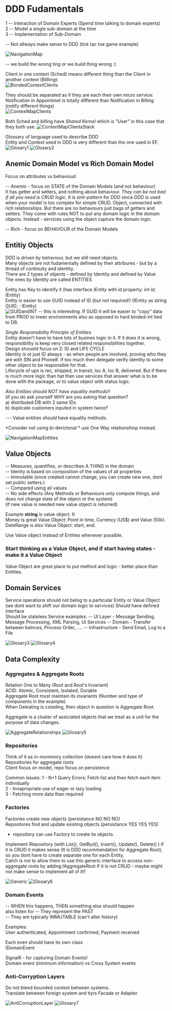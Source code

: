 
# DDD Fudamentals

1 -- Interaction of Domain Experts (Spend time talking to domain experts)      
2 -- Model a single sub-domain at the time   
3 -- Implementation of Sub-Domain    

-- Not allways make sense to DDD (tick tac toe game example)   

![NavigationMap](https://github.com/miticv/miticv.github.io/raw/master/Images/DDDFudamentals/NavigationMapLabeled.png)

-- we build the wrong ting or we build thing wrong :)     

Client in one context (Sched) means different thing than the Client in another context (Billling):    
![BondedContextClients](https://github.com/miticv/miticv.github.io/raw/master/Images/DDDFudamentals/BondedContextClients.png)

They should be separated as if they are each their own micro service:    
Notification in Appointmet is totally different than Notification in Billing (notify different things)    
![ContextMapClients](https://github.com/miticv/miticv.github.io/raw/master/Images/DDDFudamentals/ContextMapClients.png)

Both Sched and billing have *Shared Kernel* which is "User" in this case that they both use.
![ContextMapClientsStack](https://github.com/miticv/miticv.github.io/raw/master/Images/DDDFudamentals/ContextMapClientsStack.png)

Glossary of language used to describe DDD   
Entity and Context used in DDD is very different than the one used in EF.   
![Glosary1](https://github.com/miticv/miticv.github.io/raw/master/Images/DDDFudamentals/Glosary1.png)
![Glosary2](https://github.com/miticv/miticv.github.io/raw/master/Images/DDDFudamentals/Glosary2.png)

## Anemic Domain Model vs Rich Domain Model
Focus on attributes vs behavioud

-- Anemic - focus on STATE of the Domain Models (and not behaviour)     
It has getter and setters, and nothing about behaviour. *They can be not bad if all you need is CRUD logic.*
It is *anti-pattern* for DDD since DDD is used when your model is too complex for simple CRUD.
Object, connected with rich relationships. But there are no behaviours just bags of getters and setters.
They come with rules NOT to put any domain logic in the domain objects. Instead - services using the object capture the domain logic.

-- Rich - focus on BEHAVIOUR of the Domain Models 

## Entitiy Objects

DDD is driven by behaviour, but we still need objects:   
Many objects are not fudamentally defined by their attribures - but by a thread of continuity and identity.   
There are 2 types of objects - defined by Identity and defined by Value   
The ones by Identity are called ENTITIES   

Entity has Key to identify it (has interface *IEntity* with id property: *int id;* IEntity<int>)      
Entity is easier to use GUID instead of ID (but not required!) (IEntity as string GUID; : IEntity<GUID>)          
![GUIDandINT](https://github.com/miticv/miticv.github.io/raw/master/Images/DDDFudamentals/GUIDandINT.png)
-- this is interesting. If GUID it will be easier to "copy" data from PROD to lower environments also as opposed to hard binded-int tied to DB.

*Single Responsibility Principle of Entities*    
Entity doesn't have to have lots of busines logic in it.
If it does it is wrong, responsibility is keep very closed related responsibilities together.    
Design shouold focus on 2: ID and LIFE CYCLE     
Identity is ot just ID always - as when people are involved, proving who they are with SIN and Phone#. 
If too much then delegate verify identity to some other object to be responsible for that.       
Lifecycle of ups is rec, shipped, in transit, loc A, loc B, delivered. But if there is much more logic than hat then
use services that answer what is to be done with the package, or to value object with status logic.

*Also Entities should NOT have equality methods!!*     
(if you do ask yourself WHY are you asking that question?   
a) distributed DB with 2 same IDs      
b) duplicate customers inputed in system twice?    

--- Value entities *should* have equality methods.

*Consider not using bi-derictonal *
use One Way relationshiop instead.

![NavigationMapEntities](https://github.com/miticv/miticv.github.io/raw/master/Images/DDDFudamentals/NavigationMapEntities.png)


## Value Objects

-- Measures, quantifies, or describes A THING in the domain    
-- Idenity is based on composition of the values of all properties   
-- Immutable (once created cannot change, you can create new one, dont set public setters.)    
-- Compared using all values   
-- No side effects (Any Methods or Behaviours only compute things, and does not change state of the object or the system)    
   (if new value is needed new value object is returned)   
   
   
Example **string** is value object. It    
Money is great Value Object: Point in time, Currency (US$) and Value (50k).      
DateRange is also Value Object: start, end.    

Use Value object instead of Entities whenever possible.    
### Start thinking as a Value Object, and if start having states - make it a Value Object
Value Object are great place to put method and logic - better place than Entities.

## Domain Services

Service operations should not belog to a particular Entity or Value Object    
(we dont want to shift our domain logic to services)
Should have defined interface   
Should be stateless
Service examples: 
-- UI Layer - Message Sending, Message Processing, XML Parsing, UI Services
-- Domain - Transfer between balnces, Process Order, ....
-- Infrastructure - Send Email, Log to a File

![Glosary3](https://github.com/miticv/miticv.github.io/raw/master/Images/DDDFudamentals/Glosary3.png)
![Glosary4](https://github.com/miticv/miticv.github.io/raw/master/Images/DDDFudamentals/Glosary4.png)

## Data Complexity

### Aggregates & Aggregate Roots

Relation One to Many (Root and Root's Invariant)   
ACID: Atomic, Consistent, Isolated, Durable   
Aggregate Root must maintain its invariants (Number and type of components in the example)   
When Deleating is cstading, then object in question is Aggregate Root.

Aggregate is a cluster of assiciated objects that we treat as a unit for the purpose of data changes.   
  
![AggregateRelationships](https://github.com/miticv/miticv.github.io/raw/master/Images/DDDFudamentals/AggregateRelationships.png)
![Glosary5](https://github.com/miticv/miticv.github.io/raw/master/Images/DDDFudamentals/Glosary5.png)


### Repositories

Think of it as in-mommory collection (doesnt care how it does it)   
Repositories for aggregate roots   
Client focus on model, repo focus on persistence    

Common issues:
1 - N+1 Query Errors: Fetch list and then fetch each item individually    
2 - Innapropriate use of eager or lazy loading   
3 - Fetching more data than required   


### Factories

Factories create new objects  (persistance NO NO NO)   
Repositores find and update existing objects (persistance YES YES YES)  
- repository can use Factory to create its objects.   

Implement IRepository<T>  (with List(), GetByd(), Insert(), Update(), Delete() )
if it is CRUD it makes sense (It is DDD recommendation for Aggregate Root), so you dont have to create separate one for each Entity.    
Catch is not to allow them to use this generic interface to access non-aggregate roots by adding IAggregateRoot
If it is not CRUD  - maybe might not make sense to implement all of it!!

![Generic](https://github.com/miticv/miticv.github.io/raw/master/Images/DDDFudamentals/GenericOnlyForAggregateRoots.png)
![Glosary6](https://github.com/miticv/miticv.github.io/raw/master/Images/DDDFudamentals/Glosary6.png)

### Domain Events

-- WHEN this happens, THEN something else should happen   
  also listen for
-- They represent the PAST   
-- They are typically IMMUTABLE (can't alter history)    

Examples:   
User authenticated, Appointment confirmed, Payment received
 
Each even should have its own class    
IDomainEvent  
 
SignalR - for capturing Domain Events!    
Domain event (minimum informaiton) vs Cross System events      

### Anti-Corryption Layers

Do not bleed bounded context between systems.   
Translate between foreign system and tiyrs
Facade or Adapter

![AntiCorruptionLayer](https://github.com/miticv/miticv.github.io/raw/master/Images/DDDFudamentals/AntiCorruptionLayer.png)
![Glosary7](https://github.com/miticv/miticv.github.io/raw/master/Images/DDDFudamentals/Glosary7.png)

